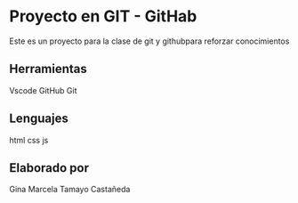# Proyecto en GIT - GitHab
Este es un proyecto para la clase de git y githubpara reforzar conocimientos

## Herramientas
Vscode
GitHub
Git

## Lenguajes
html 
css
js

## Elaborado por
Gina Marcela Tamayo Castañeda